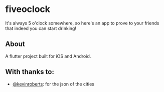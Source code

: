 # fiveoclock
It's always 5 o'clock somewhere, so here's an app to prove to your friends that indeed you can start drinking!

## About
A flutter project built for iOS and Android.

## With thanks to:

- [@kevinroberts](https://github.com/kevinroberts/city-timezones): for the json of the cities
